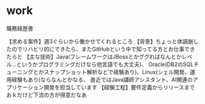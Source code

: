 # work
職務経歴書

【求める案件】週3ぐらいから働かせてくれるところ
【背景】ちょっと体調崩したのでリハビリ的にできたら、またGitHubという中で知ってる方とお仕事できたらと
【主な技術】Java(フレームワークはJBossとかググればなんとかレベル…というかプログラミングだけなら他言語でも大丈夫)、
  Oracle(DB2のSQLチューニングとかスナップショット解析などで経験あり)、Linux(シェル開発、運用経験もあり)ならなんとかなる、
  直近ではJava講師アシスタント、AI関連のアプリケーション開発を担当しています
【経験工程】要件定義からリリースまでおｋだけど下流の方が得意だなあ

